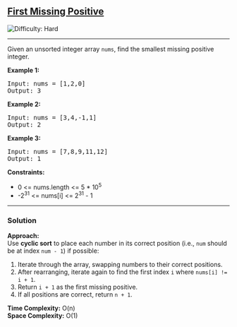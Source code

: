 <h2><a href="https://leetcode.com/problems/first-missing-positive">First Missing Positive</a></h2>
<img src='https://img.shields.io/badge/Difficulty-Hard-red' alt='Difficulty: Hard' />
<hr>

<p>Given an unsorted integer array <code>nums</code>, find the smallest missing positive integer.</p>

<p><strong>Example 1:</strong></p>
<pre>
Input: nums = [1,2,0]
Output: 3
</pre>

<p><strong>Example 2:</strong></p>
<pre>
Input: nums = [3,4,-1,1]
Output: 2
</pre>

<p><strong>Example 3:</strong></p>
<pre>
Input: nums = [7,8,9,11,12]
Output: 1
</pre>

<p><strong>Constraints:</strong></p>
<ul>
  <li>0 &lt;= nums.length &lt;= 5 * 10<sup>5</sup></li>
  <li>-2<sup>31</sup> &lt;= nums[i] &lt;= 2<sup>31</sup> - 1</li>
</ul>

---

### Solution

**Approach:**  
Use **cyclic sort** to place each number in its correct position (i.e., `num` should be at index `num - 1`) if possible:

1. Iterate through the array, swapping numbers to their correct positions.  
2. After rearranging, iterate again to find the first index `i` where `nums[i] != i + 1`.  
3. Return `i + 1` as the first missing positive.  
4. If all positions are correct, return `n + 1`.  

**Time Complexity:** O(n)  
**Space Complexity:** O(1)
